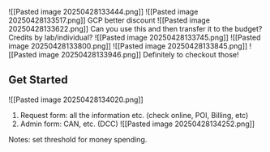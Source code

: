 ![[Pasted image 20250428133444.png]]
![[Pasted image 20250428133517.png]]
GCP better discount 
![[Pasted image 20250428133622.png]]
Can you use this and then transfer it to the budget? Credits by lab/individual? 
![[Pasted image 20250428133745.png]]
![[Pasted image 20250428133800.png]]
![[Pasted image 20250428133845.png]]
![[Pasted image 20250428133946.png]]
Definitely to checkout those!
## Get Started 

![[Pasted image 20250428134020.png]]
1) Request form: all the information etc. (check online, POI, Billing, etc)
2) Admin form: CAN, etc. (DCC)
![[Pasted image 20250428134252.png]]

Notes: set threshold for money spending. 